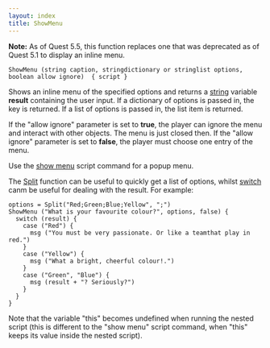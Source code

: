 ```yaml
---
layout: index
title: ShowMenu
---
```


**Note:** As of Quest 5.5, this function replaces one that was deprecated as of Quest 5.1 to display an inline menu.

    ShowMenu (string caption, stringdictionary or stringlist options, boolean allow ignore)  { script } 

Shows an inline menu of the specified options and returns a [string](../types/string.html) variable **result** containing the user input. If a dictionary of options is passed in, the key is returned. If a list of options is passed in, the list item is returned.

If the "allow ignore" parameter is set to **true**, the player can ignore the menu and interact with other objects. The menu is just closed then. If the "allow ignore" parameter is set to **false**, the player must choose one entry of the menu.

Use the [show menu](../scripts/show_menu.html) script command for a popup menu.

The [Split](string/split.html) function can be useful to quickly get a list of options, whilst [switch](../scripts/switch.html) canm be useful for dealing with the result. For example:

    options = Split("Red;Green;Blue;Yellow", ";")
    ShowMenu ("What is your favourite colour?", options, false) {
      switch (result) {
        case ("Red") {
          msg ("You must be very passionate. Or like a teamthat play in red.")
        }
        case ("Yellow") {
          msg ("What a bright, cheerful colour!.")
        }
        case ("Green", "Blue") {
          msg (result + "? Seriously?")
        }
      }
    }

Note that the variable "this" becomes undefined when running the nested script (this is different to the "show menu" script command, when "this" keeps its value inside the nested script).

